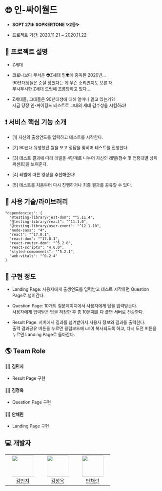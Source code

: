 # 🌐 인-싸이월드

* <b>SOPT 27th SOPKERTONE ✨2등✨</b>

* 프로젝트 기간: 2020.11.21 ~ 2020.11.22

## :bookmark_tabs: 프로젝트 설명

* Z세대 

* 코로나보다 무서운 👽Z세대 밈👽에 중독된 2020년...<br>
90년대생들은 순살 당했다는 게 무슨 소리인지도 모른 채<br>
무시무시한 Z세대 드립에 조롱당하고 있다...

* Z세대들, 그대들은 90년대생에 대해 얼마나 알고 있는가?!<br>
지금 당장 인-싸이월드 테스트로 그대의 세대 감수성을 시험하라!

## :exclamation: 서비스 핵심 기능 소개

* [1] 자신의 출생연도를 입력하고 테스트를 시작한다.

* [2] 90년대 유행했던 짤을 보고 정답을 맞히며 테스트를 진행한다.

* [3] 테스트 결과에 따라 레벨을 4단계로 나누어 자신의 레벨(점수 및 연령대별 상위 퍼센트)을 보여준다.

* [4] 레벨에 따른 영상을 추천해준다!

* [5] 테스트를 처음부터 다시 진행하거나 최종 결과를 공유할 수 있다.

## :closed_book: 사용 기술/라이브러리

```
"dependencies": {
  "@testing-library/jest-dom": "^5.11.4",
  "@testing-library/react": "^11.1.0",
  "@testing-library/user-event": "^12.1.10",
  "node-sass": "4",
  "react": "^17.0.1",
  "react-dom": "^17.0.1",
  "react-router-dom": "^5.2.0",
  "react-scripts": "4.0.0",
  "styled-components": "^5.2.1",
  "web-vitals": "^0.2.4"
}
```

## :muscle: 구현 정도

* Landing Page: 사용자에게 출생연도를 입력받고 테스트 시작하면 Question Page로 넘어간다.

* Question Page: 10개의 질문페이지에서 사용자에게 답을 입력받는다.<br>
사용자에게 입력받은 답을 저장한 후 총 10문제를 다 풀면 서버로 전송한다.

* Result Page: 서버에서 결과를 넘겨받아서 사용자 정보와 결과를 출력한다.<br>
출력 결과공유 버튼을 누르면 클립보드에 url이 복사되도록 하고, 다시 도전 버튼을 누르면 Landing Page로 돌아간다.

## :earth_americas: Team Role 

#### :surfing_woman: 김민지
 
* Result Page 구현

#### :surfing_man: 김정욱

* Question Page 구현

#### :surfing_woman: 안채린

* Landing Page 구현

## :computer: 개발자
<table><tbody><tr><td align="center" valign="top" width="25%">
<a href="https://github.com/mnxmnz">
<img src="https://avatars1.githubusercontent.com/u/48766355?s=460&u=0419d273d1a31539ee4f1151cdacb6fefd45dacc&v=4" width="70" height="70"><br />
김민지
</a>
</td><td align="center" valign="top" width="25%">
<a href="https://github.com/neity16">
<img src="https://avatars1.githubusercontent.com/u/54431522?s=460&u=2202642a1809a52fa34f00e580e6d6ab5796a92b&v=4" width="70" height="70"><br />
김정욱
</a>
</td><td align="center" valign="top" width="25%">
<a href="https://github.com/achrvv">
<img src="https://avatars2.githubusercontent.com/u/72637095?s=460&u=b6afb83e8ef6b983585d545e3456a6b80b238357&v=4" width="70" height="70"><br />
안채린
</a>
</td></tr></tbody></table>
